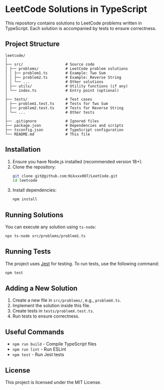 # LeetCode Solutions in TypeScript

This repository contains solutions to LeetCode problems written in TypeScript. Each solution is accompanied by tests to ensure correctness.

## Project Structure

```
leetcode/
│
├── src/                   # Source code
│ ├── problems/            # LeetCode problem solutions
│ │ ├── problem1.ts        # Example: Two Sum
│ │ ├── problem2.ts        # Example: Reverse String
│ │ └── ...                # Other solutions
│ ├── utils/               # Utility functions (if any)
│ └── index.ts             # Entry point (optional)
│
├── tests/                 # Test cases
│ ├── problem1.test.ts     # Tests for Two Sum
│ ├── problem2.test.ts     # Tests for Reverse String
│ └── ...                  # Other tests
│
├── .gitignore             # Ignored files
├── package.json           # Dependencies and scripts
├── tsconfig.json          # TypeScript configuration
└── README.md              # This file
```

## Installation

1. Ensure you have Node.js installed (recommended version 18+).
2. Clone the repository:
   ```sh
   git clone git@github.com:Nikxxx007/LeetCode.git
   cd leetcode
   ```
3. Install dependencies:
   ```sh
   npm install
   ```

## Running Solutions

You can execute any solution using `ts-node`:

```sh
npx ts-node src/problems/problem1.ts
```

## Running Tests

The project uses [Jest](https://jestjs.io/) for testing. To run tests, use the following command:

```sh
npm test
```

## Adding a New Solution

1. Create a new file in `src/problems/`, e.g., `problemX.ts`.
2. Implement the solution inside this file.
3. Create tests in `tests/problemX.test.ts`.
4. Run tests to ensure correctness.

## Useful Commands

- `npm run build` - Compile TypeScript files
- `npm run lint` - Run ESLint
- `npm test` - Run Jest tests

## License

This project is licensed under the MIT License.
